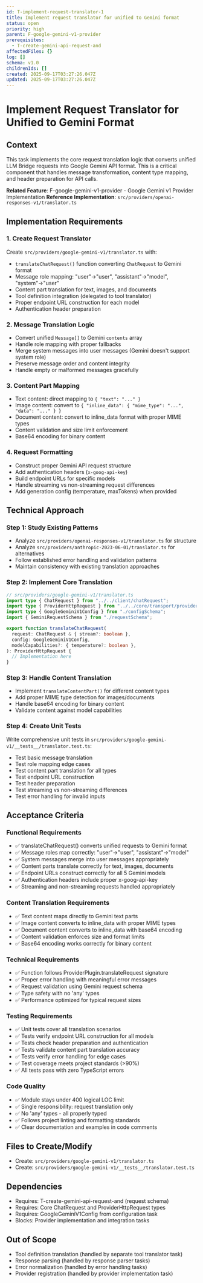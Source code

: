 ```yaml
---
id: T-implement-request-translator-1
title: Implement request translator for unified to Gemini format
status: open
priority: high
parent: F-google-gemini-v1-provider
prerequisites:
  - T-create-gemini-api-request-and
affectedFiles: {}
log: []
schema: v1.0
childrenIds: []
created: 2025-09-17T03:27:26.047Z
updated: 2025-09-17T03:27:26.047Z
---
```


# Implement Request Translator for Unified to Gemini Format

## Context

This task implements the core request translation logic that converts unified LLM Bridge requests into Google Gemini API format. This is a critical component that handles message transformation, content type mapping, and header preparation for API calls.

**Related Feature**: F-google-gemini-v1-provider - Google Gemini v1 Provider Implementation
**Reference Implementation**: `src/providers/openai-responses-v1/translator.ts`

## Implementation Requirements

### 1. Create Request Translator

Create `src/providers/google-gemini-v1/translator.ts` with:

- `translateChatRequest()` function converting `ChatRequest` to Gemini format
- Message role mapping: "user"→"user", "assistant"→"model", "system"→"user"
- Content part translation for text, images, and documents
- Tool definition integration (delegated to tool translator)
- Proper endpoint URL construction for each model
- Authentication header preparation

### 2. Message Translation Logic

- Convert unified `Message[]` to Gemini `contents` array
- Handle role mapping with proper fallbacks
- Merge system messages into user messages (Gemini doesn't support system role)
- Preserve message order and content integrity
- Handle empty or malformed messages gracefully

### 3. Content Part Mapping

- Text content: direct mapping to `{ "text": "..." }`
- Image content: convert to `{ "inline_data": { "mime_type": "...", "data": "..." } }`
- Document content: convert to inline_data format with proper MIME types
- Content validation and size limit enforcement
- Base64 encoding for binary content

### 4. Request Formatting

- Construct proper Gemini API request structure
- Add authentication headers (`x-goog-api-key`)
- Build endpoint URLs for specific models
- Handle streaming vs non-streaming request differences
- Add generation config (temperature, maxTokens) when provided

## Technical Approach

### Step 1: Study Existing Patterns

- Analyze `src/providers/openai-responses-v1/translator.ts` for structure
- Analyze `src/providers/anthropic-2023-06-01/translator.ts` for alternatives
- Follow established error handling and validation patterns
- Maintain consistency with existing translation approaches

### Step 2: Implement Core Translation

```typescript
// src/providers/google-gemini-v1/translator.ts
import type { ChatRequest } from "../../client/chatRequest";
import type { ProviderHttpRequest } from "../../core/transport/providerHttpRequest";
import type { GoogleGeminiV1Config } from "./configSchema";
import { GeminiRequestSchema } from "./requestSchema";

export function translateChatRequest(
  request: ChatRequest & { stream?: boolean },
  config: GoogleGeminiV1Config,
  modelCapabilities?: { temperature?: boolean },
): ProviderHttpRequest {
  // Implementation here
}
```

### Step 3: Handle Content Translation

- Implement `translateContentPart()` for different content types
- Add proper MIME type detection for images/documents
- Handle base64 encoding for binary content
- Validate content against model capabilities

### Step 4: Create Unit Tests

Write comprehensive unit tests in `src/providers/google-gemini-v1/__tests__/translator.test.ts`:

- Test basic message translation
- Test role mapping edge cases
- Test content part translation for all types
- Test endpoint URL construction
- Test header preparation
- Test streaming vs non-streaming differences
- Test error handling for invalid inputs

## Acceptance Criteria

### Functional Requirements

- ✅ translateChatRequest() converts unified requests to Gemini format
- ✅ Message roles map correctly: "user"→"user", "assistant"→"model"
- ✅ System messages merge into user messages appropriately
- ✅ Content parts translate correctly for text, images, documents
- ✅ Endpoint URLs construct correctly for all 5 Gemini models
- ✅ Authentication headers include proper x-goog-api-key
- ✅ Streaming and non-streaming requests handled appropriately

### Content Translation Requirements

- ✅ Text content maps directly to Gemini text parts
- ✅ Image content converts to inline_data with proper MIME types
- ✅ Document content converts to inline_data with base64 encoding
- ✅ Content validation enforces size and format limits
- ✅ Base64 encoding works correctly for binary content

### Technical Requirements

- ✅ Function follows ProviderPlugin.translateRequest signature
- ✅ Proper error handling with meaningful error messages
- ✅ Request validation using Gemini request schema
- ✅ Type safety with no 'any' types
- ✅ Performance optimized for typical request sizes

### Testing Requirements

- ✅ Unit tests cover all translation scenarios
- ✅ Tests verify endpoint URL construction for all models
- ✅ Tests check header preparation and authentication
- ✅ Tests validate content part translation accuracy
- ✅ Tests verify error handling for edge cases
- ✅ Test coverage meets project standards (>90%)
- ✅ All tests pass with zero TypeScript errors

### Code Quality

- ✅ Module stays under 400 logical LOC limit
- ✅ Single responsibility: request translation only
- ✅ No 'any' types - all properly typed
- ✅ Follows project linting and formatting standards
- ✅ Clear documentation and examples in code comments

## Files to Create/Modify

- Create: `src/providers/google-gemini-v1/translator.ts`
- Create: `src/providers/google-gemini-v1/__tests__/translator.test.ts`

## Dependencies

- Requires: T-create-gemini-api-request-and (request schema)
- Requires: Core ChatRequest and ProviderHttpRequest types
- Requires: GoogleGeminiV1Config from configuration task
- Blocks: Provider implementation and integration tasks

## Out of Scope

- Tool definition translation (handled by separate tool translator task)
- Response parsing (handled by response parser tasks)
- Error normalization (handled by error handling tasks)
- Provider registration (handled by provider implementation task)
